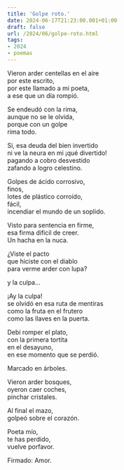 ```yaml
---
title: 'Golpe roto.'
date: 2024-06-17T21:23:00.001+01:00
draft: false
url: /2024/06/golpe-roto.html
tags: 
- 2024
- poemas
---
```


Vieron arder centellas en el aire  
por este escrito,  
por este llamado a mi poeta,  
a ese que un día rompió.  

Se endeudó con la rima,  
aunque no se le olvida,  
porque con un golpe    
rima todo.  

Si, esa deuda del bien invertido  
ni ve la neura en mi ¡qué divertido!  
pagando a cobro desvestido  
zafando a logro celestino.  

Golpes de ácido corrosivo,  
finos,  
lotes de plástico corroído,  
fácil,  
incendiar el mundo de un soplido.  

Visto para sentencia en firme,  
esa firma difícil de creer.   
Un hacha en la nuca.  

¿Viste el pacto   
que hiciste con el diablo  
para verme arder con lupa?  

y la culpa...  

¡Ay la culpa!  
se olvidó en esa ruta de mentiras  
como la fruta en el frutero  
como las llaves en la puerta.  

Debí romper el plato,  
con la primera tortita  
en el desayuno,  
en ese momento que se perdió.  

Marcado en árboles.  

Vieron arder bosques,  
oyeron caer coches,  
pinchar cristales.   

Al final el mazo,  
golpeó sobre el corazón.  

Poeta mío,  
te has perdido,  
vuelve porfavor.  

Firmado: Amor.   

